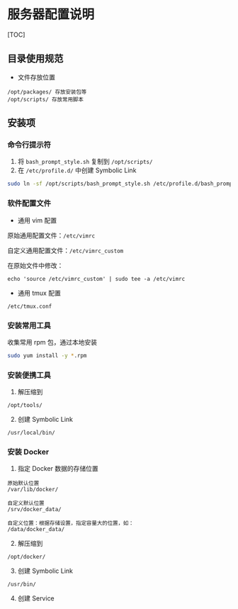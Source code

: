 # 服务器配置说明



[TOC]

## 目录使用规范

- 文件存放位置

```
/opt/packages/ 存放安装包等
/opt/scripts/ 存放常用脚本
```



## 安装项



### 命令行提示符

1. 将 `bash_prompt_style.sh` 复制到 `/opt/scripts/`
2. 在 `/etc/profile.d/` 中创建 Symbolic Link

```bash
sudo ln -sf /opt/scripts/bash_prompt_style.sh /etc/profile.d/bash_prompt_style.sh
```



### 软件配置文件

- 通用 vim 配置

原始通用配置文件：`/etc/vimrc`

自定义通用配置文件：`/etc/vimrc_custom`

在原始文件中修改：

```
echo 'source /etc/vimrc_custom' | sudo tee -a /etc/vimrc
```

- 通用 tmux 配置

```
/etc/tmux.conf
```



### 安装常用工具

收集常用 rpm 包，通过本地安装

```bash
sudo yum install -y *.rpm
```



### 安装便携工具

1. 解压缩到

```
/opt/tools/
```

2. 创建 Symbolic Link

```
/usr/local/bin/
```



### 安装 Docker

1. 指定 Docker 数据的存储位置

```
原始默认位置
/var/lib/docker/

自定义默认位置
/srv/docker_data/

自定义位置：根据存储设置，指定容量大的位置，如：
/data/docker_data/
```

2. 解压缩到

```
/opt/docker/
```

3. 创建 Symbolic Link

```
/usr/bin/
```

4. 创建 Service